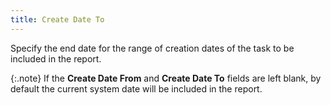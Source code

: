 ```yaml
---
title: Create Date To
---
```



Specify the end date for the range of creation dates of the task to  be included in the report.


{:.note}
If  the **Create Date From** and **Create Date To** fields are left blank,  by default the current system date will be included in the report.
